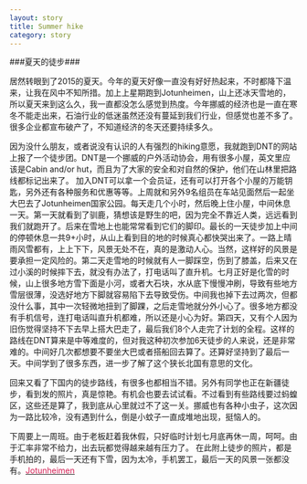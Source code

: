 ```yaml
---
layout: story
title: Summer hike
category: story
---
```


###夏天的徒步###



居然转眼到了2015的夏天。今年的夏天好像一直没有好好热起来，不时都降下温来，让我在风中不知所措。加上上星期跑到Jotunheimen，山上还冰天雪地的，所以夏天来到这么久，我一直都没怎么感觉到热度。今年挪威的经济也是一直在寒冬不能走出来，石油行业的低迷虽然还没有蔓延到我们行业，但感觉也差不多了。很多企业都宣布破产了，不知道经济的冬天还要持续多久。

因为没什么朋友，或者说没有认识的人有强烈的hiking意愿，我就跑到DNT的网站上报了一个徒步团。DNT是一个挪威的户外活动协会，用有很多小屋，英文里应该是Cabin and/or hut，而且为了大家的安全和对自然的保护，他们在山林里把路线都标记出来了。 加入DNT可以拿一个会员证，还有可以打开各个小屋的万能钥匙，另外还有各种服务和优惠等等。上周就和另外9名组员在车站见面然后一起坐大巴去了Jotunheimen国家公园。每天走几个小时，然后晚上住小屋，中间休息一天。第一天就看到了驯鹿，猜想该是野生的吧，因为完全不靠近人类，远远看到我们就跑开了。后来在雪地上也能常常看到它们的脚印。最长的一天徒步加上中间的停顿休息一共9+小时，从山上看到目的地的时候真心都快哭出来了。一路上晴雨风雪都有，上上下下，风景无处不在，真的是激动人心。当然，这样好的风景是要承担一定风险的。第二天走雪地的时候就有人一脚踩空，伤到了膝盖，后来又在过小溪的时候摔下去，就没有办法了，打电话叫了直升机。七月正好是化雪的时候，山上很多地方雪下面是小河，或者大石块，水从底下慢慢冲刷，导致有些地方雪层很薄，没选好地方下脚就容易陷下去导致受伤。中间我也掉下去过两次，但都没什么事，其中一次轻微地扭到了脚踝，之后走雪地就分外小心了。很多地方都没有手机信号，连打电话叫直升机都难，所以还是小心为好。第四天，又有个人因为旧伤觉得坚持不下去早上搭大巴走了，最后我们8个人走完了计划的全程。这样的路线在DNT算来是中等难度的，但对我这种初次参加6天徒步的人来说，还是非常难的。中间好几次都想要不要坐大巴或者搭船回去算了。还算好坚持到了最后一天。中间学到了很多东西，进一步了解了这个狭长北国有意思的文化。

回来又看了下国内的徒步路线，有很多也都相当不错。另外有同学也正在新疆徒步，看到发的照片，真是惊艳。有机会也要去试试看。不过看到有些路线要过蚂蝗区，这些还是算了，我到底从心里就过不了这一关。挪威也有各种小虫子，这次因为一路比较冷，没有遇到什么，倒是小蚊子一直成堆地出现，挺恼人的。

下周要上一周班。由于老板赶着我休假，只好临时计划七月底再休一周，呵呵。由于汇率非常不给力，出去玩都觉得越来越有压力了。
在此附上徒步的照片，都是手机拍的，最后一天还有下雪，因为太冷，手机罢工，最后一天的风景一张都没有。<span style="color:#d51c52;"><a href="https://www.flickr.com/photos/hjingyuan/sets/72157656076467001"><span style="color:#d51c52;">Jotunheimen</span></a></span>

